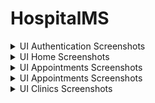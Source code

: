 # HospitalMS

<details>
  <summary>UI Authentication Screenshots</summary>
<p>
    
![](Screenshots/0.%20Authentication/Login%20Form.png) 
![](Screenshots/0.%20Authentication/Register%20Form.png)

</p>
</details>

<details>
  <summary>UI Home Screenshots</summary>
<p>
    
![](Screenshots/1.%20Home/Doctor%20Home.png)
![](Screenshots/1.%20Home/Receptionist%20Home.png)

</p>
</details>

<details>
  <summary>UI Appointments Screenshots</summary>
<p>
    
![](Screenshots/2.%20Appointments/AppointmentForm1.png)
![](Screenshots/2.%20Appointments/AppointmentForm2.png)

</p>
</details>

<details>
  <summary>UI Appointments Screenshots</summary>
<p>
    
![](Screenshots/3.%20Reports/ReportForm1.png)
![](Screenshots/3.%20Reports/ReportForm2.png)

</p>
</details>

<details>
  <summary>UI Clinics Screenshots</summary>
<p>
    
![](Screenshots/4.%20Clinics/ClinicForm.png)

</p>
</details>
